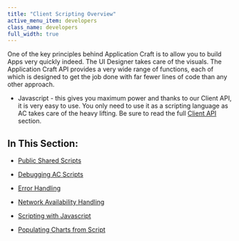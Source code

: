 ```yaml
---
title: "Client Scripting Overview"
active_menu_item: developers
class_name: developers
full_width: true
---
```



One of the key principles behind Application Craft is to allow you to build Apps very quickly indeed. The UI Designer takes care of the visuals. The Application Craft API provides a very wide range of functions, each of which is designed to get the job done with far fewer lines of code than any other approach.

 - Javascript - this gives you maximum power and thanks to our Client API, it is very easy to use. You only need to use it as a scripting language as AC takes care of the heavy lifting. Be sure to read the full [Client API](functions-you-need-a-lot) section.

## In This Section:

 - [Public Shared Scripts](public-shared-scripts)

 - [Debugging AC Scripts](debugging-ac-scripts/index)

 - [Error Handling](error-handling/index)

 - [Network Availability Handling](network-availability-handling)

 - [Scripting with Javascript](scripting-with-javascript/index)

 - [Populating Charts from Script](populating-charts-from-script)

